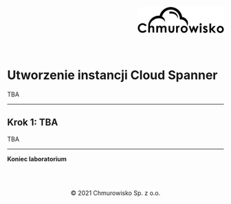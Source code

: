 <img src="../../../../img/logo.png" alt="Chmurowisko logo" width="200"  align="right">
<br><br>
<br><br>
<br><br>

# Utworzenie instancji Cloud Spanner

TBA

---

## Krok 1: TBA

TBA

---

**Koniec laboratorium**

<br><br>

<center><p>&copy; 2021 Chmurowisko Sp. z o.o.<p></center>
